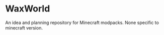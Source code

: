 # WaxWorld
An idea and planning repository for Minecraft modpacks. 
None specific to minecraft version. 
